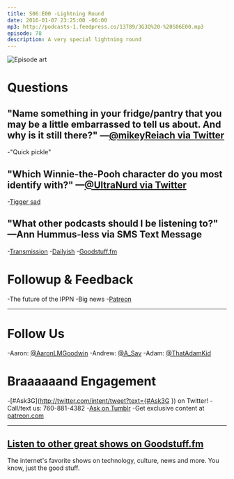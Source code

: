 ```yaml
---
title: S06:E00 -Lightning Round
date: 2016-01-07 23:25:00 -06:00
mp3: http://podcasts-1.feedpress.co/13789/3G3Q%20-%20S06E00.mp3
episode: 78
description: A very special lightning round
---
```


![Episode art][1]

# Questions

## "Name something in your fridge/pantry that you may be a little embarrassed to tell us about. And why is it still there?" —[@mikeyReiach via Twitter][2]

-"Quick pickle"

## "Which Winnie-the-Pooh character do you most identify with?" —[@UltraNurd via Twitter][3]

-[Tigger sad][4]

## "What other podcasts should I be listening to?" —Ann Hummus-less via SMS Text Message

-[Transmission][5]
-[Dailyish][6]
-[Goodstuff.fm][7]

# Followup &amp; Feedback

-The future of the IPPN
-Big news
-[Patreon][8]

***

# Follow Us
-Aaron: [@AaronLMGoodwin](http://twitter.com/aaronlmgoodwin)
-Andrew: [@A_Sav](http://twitter.com/a_sav)
-Adam: [@ThatAdamKid](http://twitter.com/thatadamkid)

# Braaaaaand Engagement
-[#Ask3G](http://twitter.com/intent/tweet?text={#Ask3G }) on Twitter!
-Call/text us: 760-881-4382
-[Ask on Tumblr](http://3g3q.co/ask)
-Get exclusive content at [patreon.com](http://www.patreon.com/3g3q)

***

## [Listen to other great shows on Goodstuff.fm](http://goodstuff.fm/)
The internet's favorite shows on technology, culture, news and more. You know, just the good stuff.

[1]: http://l.gdwn.co/ba0E.jpg
[2]: http://twitter.com/mikeyReiach/status/618500934029578240
[3]: http://twitter.com/UltraNurd/status/662819969969688576
[4]: http://i299.photobucket.com/albums/mm316/Tigger_Baby_711/Tigger/tiggersad.gif
[5]: http://goodstuff.fm/transmission
[6]: http://goodstuff.fm/dailyish
[7]: http://goodstuff.fm
[8]: http://patreon.com/3g3q
